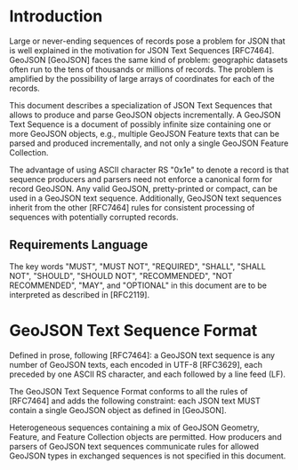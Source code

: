 # Introduction

Large or never-ending sequences of records pose a problem for JSON that
is well explained in the motivation for JSON Text Sequences [RFC7464].
GeoJSON [GeoJSON] faces the same kind of problem: geographic datasets
often run to the tens of thousands or millions of records. The problem
is amplified by the possibility of large arrays of coordinates for each
of the records.

This document describes a specialization of JSON Text Sequences that
allows to produce and parse GeoJSON objects incrementally. A GeoJSON
Text Sequence is a document of possibly infinite size containing one
or more GeoJSON objects, e.g., multiple GeoJSON Feature texts that can
be parsed and produced incrementally, and not only a single GeoJSON
Feature Collection.

The advantage of using ASCII character RS "0x1e" to denote a record is
that sequence producers and parsers need not enforce a canonical form
for record GeoJSON. Any valid GeoJSON, pretty-printed or compact, can be
used in a GeoJSON text sequence. Additionally, GeoJSON text sequences
inherit from the other [RFC7464] rules for consistent processing of
sequences with potentially corrupted records.

## Requirements Language

The key words "MUST", "MUST NOT", "REQUIRED", "SHALL", "SHALL NOT",
"SHOULD", "SHOULD NOT", "RECOMMENDED", "NOT RECOMMENDED", "MAY", and
"OPTIONAL" in this document are to be interpreted as described in
[RFC2119].

# GeoJSON Text Sequence Format

Defined in prose, following [RFC7464]: a GeoJSON text sequence is any
number of GeoJSON texts, each encoded in UTF-8 [RFC3629], each preceded
by one ASCII RS character, and each followed by a line feed (LF).

The GeoJSON Text Sequence Format conforms to all the rules of [RFC7464]
and adds the following constraint: each JSON text MUST contain a single
GeoJSON object as defined in [GeoJSON].

Heterogeneous sequences containing a mix of GeoJSON Geometry, Feature,
and Feature Collection objects are permitted. How producers and parsers
of GeoJSON text sequences communicate rules for allowed GeoJSON types
in exchanged sequences is not specified in this document.
